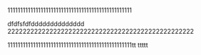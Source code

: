 1111111111111111111111111111111111111111111111111

dfdfsfdfdddddddddddddd
2222222222222222222222222222222222222222222222222


1111111111111111111111111111111111111111111111111tt
ttttt
